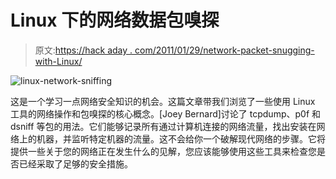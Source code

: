 # Linux 下的网络数据包嗅探

> 原文:[https://hack aday . com/2011/01/29/network-packet-snugging-with-Linux/](https://hackaday.com/2011/01/29/network-packet-sniffing-with-linux/)

![](../Images/706a49a7ba0ae17d283a292a4f11a869.png "linux-network-sniffing")

这是一个学习一点网络安全知识的机会。这篇文章带我们浏览了一些使用 Linux 工具的网络操作和包嗅探的核心概念。[Joey Bernard]讨论了 tcpdump、p0f 和 dsniff 等包的用法。它们能够记录所有通过计算机连接的网络流量，找出安装在网络上的机器，并监听特定机器的流量。这不会给你一个破解现代网络的步骤。它将提供一些关于您的网络正在发生什么的见解，您应该能够使用这些工具来检查您是否已经采取了足够的安全措施。